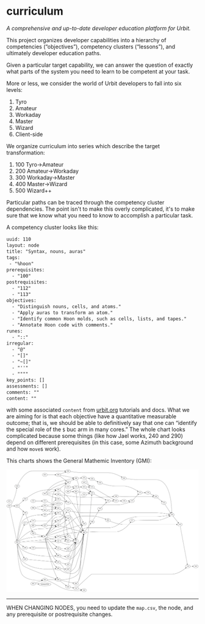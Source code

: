 # curriculum

_A comprehensive and up-to-date developer education platform for Urbit._

This project organizes developer capabilities into a hierarchy of competencies (“objectives”), competency clusters (“lessons”), and ultimately developer education paths.

Given a particular target capability, we can answer the question of exactly what parts of the system you need to learn to be competent at your task.

More or less, we consider the world of Urbit developers to fall into six levels:

1. Tyro
2. Amateur
3. Workaday
4. Master
5. Wizard
6. Client-side

We organize curriculum into series which describe the target transformation:

1. 100	Tyro→Amateur
2. 200	Amateur→Workaday
3. 300	Workaday→Master
4. 400	Master→Wizard
5. 500	Wizard++

Particular paths can be traced through the competency cluster dependencies.  The point isn't to make this overly complicated, it's to make sure that we know what you need to know to accomplish a particular task.

A competency cluster looks like this:

```
uuid: 110
layout: node
title: "Syntax, nouns, auras"
tags:
 - "%hoon"
prerequisites:
  - "100"
postrequisites:
  - "112"
  - "113"
objectives:
  - "Distinguish nouns, cells, and atoms."
  - "Apply auras to transform an atom."
  - "Identify common Hoon molds, such as cells, lists, and tapes."
  - "Annotate Hoon code with comments."
runes:
  - "::"
irregular:
  - "@"
  - "[]"
  - "~[]"
  - "''"
  - """"
key_points: []
assessments: []
comments: ""
content: ""
```

with some associated `content` from [urbit.org](https://urbit.org/docs) tutorials and docs.  What we are aiming for is that each objective have a quantitative measurable outcome; that is, we should be able to definitively say that one can “identify the special role of the `$` buc arm in many cores.”  The whole chart looks complicated because some things (like how Jael works, 240 and 290) depend on different prerequisites (in this case, some Azimuth background and how `move`s work).

This charts shows the General Mathemic Inventory (GMI):

![](./img/curr.png)

---

WHEN CHANGING NODES, you need to update the `map.csv`, the node, and any prerequisite or postrequisite changes.
